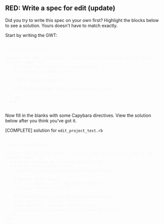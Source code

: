 ## RED: Write a spec for edit (update)

Did you try to write this spec on your own first? Highlight the blocks below to see a solution. Yours doesn't have to match exactly.

Start by writing the GWT:
<pre style="color: #f7f7f7">
  <code>
require "test_helper"

feature "As the site owner, I want to edit a project so that I can correct typos" do
    scenario "editing an existing project" do
    # Given an existing project

    # When I make changes

    # Then the changes should be saved and shown

    end
  end
  </code>
</pre>

Now fill in the blanks with some Capybara directives. View the solution below after you think you've got it.

[COMPLETE] solution for `edit_project_test.rb`

<pre style="color: #f7f7f7">
  <code>
require "test_helper

feature "As the site owner, I want to edit a project so that I can correct typos" do
  scenario "editing an existing project" do
    # Given an existing project
    visit edit_project_path(projects(:portfolio))

    # When I make changes
    fill_in "Name", with: "My Rad Portfolio"
    click_on "Update Project"

    # Then the changes should be saved and shown
    page.text.must_include "Success"
    page.text.must_include "Rad Portfolio"
    page.text.wont_include "Code Fellows Portfolio"
  end
end
  </code>
</pre>

